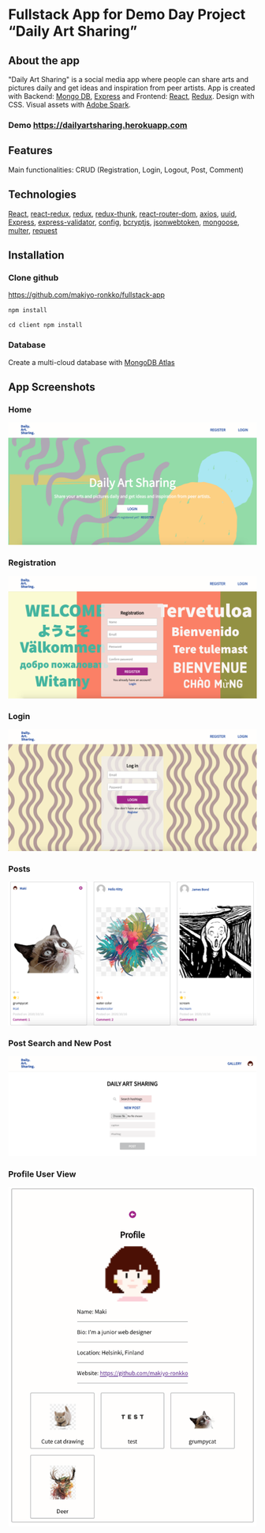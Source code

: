 # Fullstack App for Demo Day Project “Daily Art Sharing”

## About the app

"Daily Art Sharing" is a social media app where people can share arts and pictures daily and get ideas and inspiration from peer artists. App is created with Backend: [Mongo DB](https://github.com/Automattic/mongoose), [Express](https://github.com/expressjs/express) and Frontend: [React](https://github.com/facebook/react), [Redux](https://github.com/reduxjs/redux). Design with CSS. Visual assets with [Adobe Spark](https://spark.adobe.com/sp/).

### Demo https://dailyartsharing.herokuapp.com

## Features

Main functionalities: CRUD
(Registration, Login, Logout, Post, Comment)

## Technologies

[React](https://github.com/facebook/react), [react-redux](https://github.com/reduxjs/react-redux), [redux](https://github.com/reduxjs/redux), [redux-thunk](https://github.com/reduxjs/redux-thunk), [react-router-dom](https://github.com/ReactTraining/react-router/tree/master/packages/react-router-dom), [axios](https://github.com/axios/axios), [uuid](https://github.com/uuidjs/uuid), [Express](https://github.com/expressjs/express), [express-validator](https://github.com/express-validator/express-validator), [config](https://github.com/lorenwest/node-config), [bcryptjs](https://github.com/dcodeIO/bcrypt.js), [jsonwebtoken](https://github.com/auth0/node-jsonwebtoken), [mongoose](https://github.com/Automattic/mongoose), [multer](https://github.com/expressjs/multer), [request](https://github.com/request/request)

## Installation

### Clone github

https://github.com/makiyo-ronkko/fullstack-app

```
npm install
```

```
cd client npm install
```

### Database

Create a multi-cloud database with [MongoDB Atlas](https://www.mongodb.com/cloud/atlas)

## App Screenshots

### Home

![fullstackapp](./img/landing.png?raw=true)

### Registration

![fullstackapp](./img/registration.png?raw=true)

### Login

![fullstackapp](./img/login.png?raw=true)

### Posts

![fullstackapp](./img/posts.png?raw=true)

### Post Search and New Post

![fullstackapp](./img/postsearch_newpost.png?raw=true)

### Profile User View

![fullstackapp](./img/profileview.png?raw=true)

